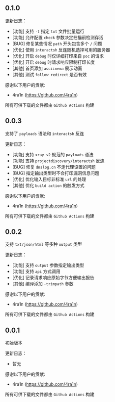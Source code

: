 ## 0.1.0

更新日志：

- [功能] 支持 `-t` 指定 `txt` 文件批量运行
- [功能] 允许配置 `check` 参数决定扫描前检测存活
- [BUG] 修复某些情况 `path` 开头包含多个 `/` 问题
- [优化] 使用 `interactsh` 反连随机选择可用的服务器
- [优化] 开启 `debug` 时仅详细打印来自 `poc` 的请求
- [优化] 开启 `debug` 时请求响应限制打印长度
- [其他] 首页添加 `asciinema` 展示动画
- [其他] 测试 `follow redirect` 是否有效

感谢以下用户的贡献:

- 4ra1n (https://github.com/4ra1n)

所有可供下载的文件都由 `Github Actions` 构建

## 0.0.3

支持了 `payloads` 语法和 `interactsh` 反连

更新日志：

- [功能] 支持 `xray v2` 规范的 `payloads` 语法
- [功能] 支持 `projectdiscovery/interactsh` 反连
- [BUG] 修复 `dnslog.cn` 不走代理设置的问题
- [BUG] 指定输出类型时不会打印漏洞信息问题
- [优化] 优化输入目标非标准 `url` 的处理
- [其他] 优化 `build action` 的触发方式

感谢以下用户的贡献:

- 4ra1n (https://github.com/4ra1n)

所有可供下载的文件都由 `Github Actions` 构建

## 0.0.2

支持 `txt/json/html` 等多种 `output` 类型

更新日志：

- [功能] 支持 `output` 参数指定输出类型
- [功能] 支持 `api` 方式调用
- [优化] 记录请求响应原始字节方便输出报告
- [其他] 编译添加 `-trimpath` 参数

感谢以下用户的贡献:

- 4ra1n (https://github.com/4ra1n)

所有可供下载的文件都由 `Github Actions` 构建

## 0.0.1

初始版本

更新日志：

- 暂无

感谢以下用户的贡献:

- 4ra1n (https://github.com/4ra1n)

所有可供下载的文件都由 `Github Actions` 构建